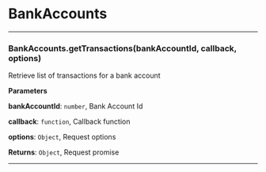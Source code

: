 # BankAccounts





* * *

### BankAccounts.getTransactions(bankAccountId, callback, options) 

Retrieve list of transactions for a bank account

**Parameters**

**bankAccountId**: `number`, Bank Account Id

**callback**: `function`, Callback function

**options**: `Object`, Request options

**Returns**: `Object`, Request promise



* * *










